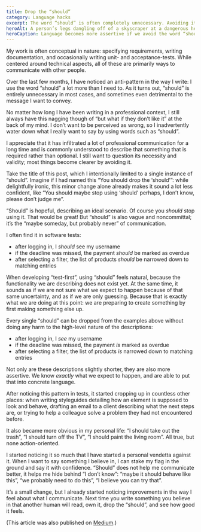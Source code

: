```yaml
---
title: Drop the “should”
category: Language hacks
excerpt: The word “should” is often completely unnecessary. Avoiding it makes your language more assertive.
heroAlt: A person’s legs dangling off of a skyscraper at a dangerous height.
heroCaption: Language becomes more assertive if we avoid the word “should”.
---
```

My work is often conceptual in nature: specifying requirements, writing documentation, and occasionally writing unit- and acceptance-tests. While centered around technical aspects, all of these are primarily ways to communicate with other people.

Over the last few months, I have noticed an anti-pattern in the way I write: I use the word “should” a lot more than I need to. As it turns out, “should” is entirely unnecessary in most cases, and sometimes even detrimental to the message I want to convey.

No matter how long I have been writing in a professional context, I still always have this nagging though of “but what if they don’t like it” at the back of my mind. I don’t want to be perceived as wrong, so I inadvertently water down what I really want to say by using words such as “should”.

I appreciate that it has infiltrated a lot of professional communication for a long time and is commonly understood to describe that something that is required rather than optional. I still want to question its necessity and validity; most things become clearer by avoiding it.

Take the title of this post, which I intentionally limited to a single instance of “should”. Imagine if I had named this “You should drop the ‘should’”: while delightfully ironic, this minor change alone already makes it sound a lot less confident, like “You should maybe stop using ‘should’ perhaps, I don’t know, please don’t judge me”.

“Should” is hopeful, describing an ideal scenario. Of course you *should* stop using it. That would be great! But “should” is also vague and noncommittal; it’s the “maybe someday, but probably never” of communication.

I often find it in software tests:

- after logging in, I *should* see my username
- if the deadline was missed, the payment *should* be marked as overdue
- after selecting a filter, the list of products *should* be narrowed down to matching entries

When developing “test-first”, using “should” feels natural, because the functionality we are describing does not exist yet. At the same time, it sounds as if we are not sure what we expect to happen because of that same uncertainty, and as if we are only guessing. Because that is exactly what we are doing at this point: we are preparing to create something by first making something else up.

Every single “should” can be dropped from the examples above without doing any harm to the high-level nature of the descriptions:

- after logging in, I *see* my username
- if the deadline was missed, the payment *is* marked as overdue
- after selecting a filter, the list of products *is* narrowed down to matching entries

Not only are these descriptions slightly shorter, they are also more assertive. We know *exactly* what we expect to happen, and are able to put that into concrete language.

After noticing this pattern in tests, it started cropping up in countless other places: when writing styleguides detailing how an element is supposed to look and behave, drafting an email to a client describing what the next steps are, or trying to help a colleague solve a problem they had not encountered before.

It also became more obvious in my personal life: “I should take out the trash”, “I should turn off the TV”, “I should paint the living room”. All true, but none action-oriented.

I started noticing it so much that I have started a personal vendetta against it. When I want to say something I believe in, I can stake my flag in the ground and say it with confidence. “Should” does not help me communicate better, it helps me hide behind “I don’t know”: “maybe it should behave like this”, “we probably need to do this”, “I believe you can try that”.

It’s a small change, but I already started noticing improvements in the way I feel about what I communicate. Next time you write something you believe in that another human will read, own it, drop the “should”, and see how good it feels.

(This article was also published on [Medium](https://medium.com/@soverydom/drop-the-should-9e6c9c0219cb).)

